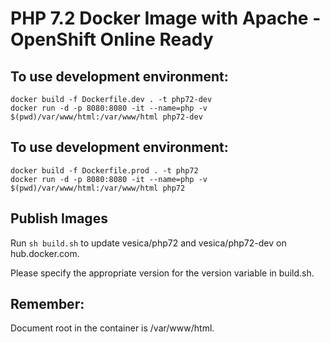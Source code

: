 # PHP 7.2 Docker Image with Apache - OpenShift Online Ready
## To use development environment:
```
docker build -f Dockerfile.dev . -t php72-dev
docker run -d -p 8080:8080 -it --name=php -v $(pwd)/var/www/html:/var/www/html php72-dev
```

## To use development environment:
```
docker build -f Dockerfile.prod . -t php72
docker run -d -p 8080:8080 -it --name=php -v $(pwd)/var/www/html:/var/www/html php72
```
## Publish Images
Run ```sh build.sh``` to update vesica/php72 and vesica/php72-dev on hub.docker.com.

Please specify the appropriate version for the version variable in build.sh.


## Remember:

Document root in the container is /var/www/html.
